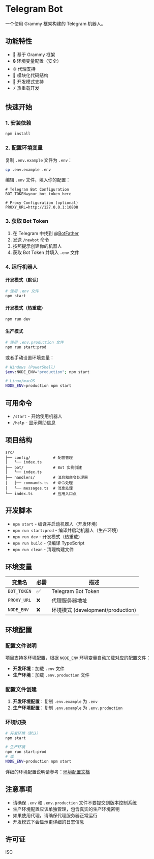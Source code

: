 # Telegram Bot

一个使用 Grammy 框架构建的 Telegram 机器人。

## 功能特性

- 🤖 基于 Grammy 框架
- 🔒 环境变量配置（安全）
- 🌐 代理支持
- 📝 模块化代码结构
- 🔧 开发模式支持
- ⚡ 热重载开发

## 快速开始

### 1. 安装依赖

```bash
npm install
```

### 2. 配置环境变量

复制 `.env.example` 文件为 `.env`：

```bash
cp .env.example .env
```

编辑 `.env` 文件，填入你的配置：

```env
# Telegram Bot Configuration
BOT_TOKEN=your_bot_token_here

# Proxy Configuration (optional)
PROXY_URL=http://127.0.0.1:10808
```

### 3. 获取 Bot Token

1. 在 Telegram 中找到 [@BotFather](https://t.me/botfather)
2. 发送 `/newbot` 命令
3. 按照提示创建你的机器人
4. 获取 Bot Token 并填入 `.env` 文件

### 4. 运行机器人

#### 开发模式（默认）

```bash
# 使用 .env 文件
npm start
```

#### 开发模式（热重载）

```bash
npm run dev
```

#### 生产模式

```bash
# 使用 .env.production 文件
npm run start:prod
```

或者手动设置环境变量：

```bash
# Windows (PowerShell)
$env:NODE_ENV="production"; npm start

# Linux/macOS
NODE_ENV=production npm start
```

## 可用命令

- `/start` - 开始使用机器人
- `/help` - 显示帮助信息

## 项目结构

```
src/
├── config/          # 配置管理
│   └── index.ts
├── bot/             # Bot 实例创建
│   └── index.ts
├── handlers/        # 消息和命令处理器
│   ├── commands.ts  # 命令处理
│   └── messages.ts  # 消息处理
└── index.ts         # 应用入口点
```

## 开发脚本

- `npm start` - 编译并启动机器人（开发环境）
- `npm run start:prod` - 编译并启动机器人（生产环境）
- `npm run dev` - 开发模式（热重载）
- `npm run build` - 仅编译 TypeScript
- `npm run clean` - 清理构建文件

## 环境变量

| 变量名 | 必需 | 描述 |
|--------|------|------|
| `BOT_TOKEN` | ✅ | Telegram Bot Token |
| `PROXY_URL` | ❌ | 代理服务器地址 |
| `NODE_ENV` | ❌ | 环境模式 (development/production) |

## 环境配置

### 配置文件说明

项目支持多环境配置，根据 `NODE_ENV` 环境变量自动加载对应的配置文件：

- **开发环境**：加载 `.env` 文件
- **生产环境**：加载 `.env.production` 文件

### 配置文件创建

1. **开发环境配置**：复制 `.env.example` 为 `.env`
2. **生产环境配置**：复制 `.env.example` 为 `.env.production`

### 环境切换

```bash
# 开发环境（默认）
npm start

# 生产环境
npm run start:prod
# 或
NODE_ENV=production npm start
```

详细的环境配置说明请参考：[环境配置文档](./docs/environment-config.md)

## 注意事项

- 请确保 `.env` 和 `.env.production` 文件不要提交到版本控制系统
- 生产环境配置应该单独管理，包含真实的生产环境密钥
- 如果使用代理，请确保代理服务器正常运行
- 开发模式下会显示更详细的日志信息

## 许可证

ISC